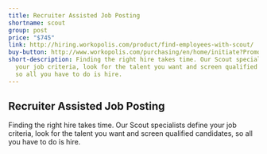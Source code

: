 ```yaml
---
title: Recruiter Assisted Job Posting
shortname: scout
group: post
price: "$745"
link: http://hiring.workopolis.com/product/find-employees-with-scout/
buy-button: http://www.workopolis.com/purchasing/en/home/initiate?PromoCode=5C0UT&Reset=True
short-description: Finding the right hire takes time. Our Scout specialists define
  your job criteria, look for the talent you want and screen qualified candidates,
  so all you have to do is hire.
---
```


## Recruiter Assisted Job Posting

Finding the right hire takes time. Our Scout specialists define your job criteria, look for the talent you want and screen qualified candidates, so all you have to do is hire.
